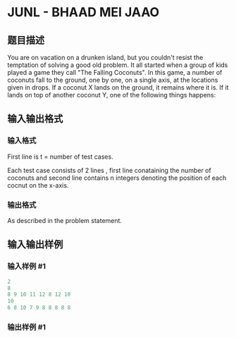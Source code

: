 # JUNL - BHAAD MEI JAAO

## 题目描述

 You are on vacation on a drunken island, but you couldn't resist the temptation of solving a good old problem. It all started when a group of kids played a game they call "The Falling Coconuts". In this game, a number of coconuts fall to the ground, one by one, on a single axis, at the locations given in drops. If a coconut X lands on the ground, it remains where it is. If it lands on top of another coconut Y, one of the following things happens:

## 输入输出格式

### 输入格式

First line is t = number of test cases.

Each test case consists of 2 lines , first line conataining the number of coconuts and second line contains n integers denoting the position of each cocnut on the x-axis.

### 输出格式

As described in the problem statement.

## 输入输出样例

### 输入样例 #1

```cpp
2
8
8 9 10 11 12 8 12 10
10
6 8 10 7 9 8 8 8 8 8
```


### 输出样例 #1

```cpp

```
